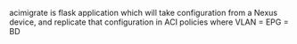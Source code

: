 acimigrate is flask application which will take configuration from a Nexus device, and replicate that configuration in
ACI policies where VLAN = EPG = BD
